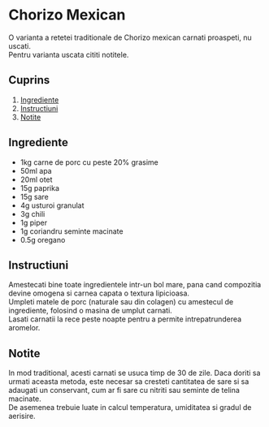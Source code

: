 # Chorizo Mexican

O varianta a retetei traditionale de Chorizo mexican carnati proaspeti, nu uscati.  
Pentru varianta uscata cititi notitele.  

## Cuprins

1. [Ingrediente](#ingrediente)
2. [Instructiuni](#instructiuni)
3. [Notite](#notite)

## Ingrediente

- 1kg carne de porc cu peste 20% grasime
- 50ml apa
- 20ml otet
- 15g paprika
- 15g sare
- 4g usturoi granulat
- 3g chili
- 1g piper
- 1g coriandru seminte macinate
- 0.5g oregano

## Instructiuni

Amestecati bine toate ingredientele intr-un bol mare, pana cand compozitia devine omogena si carnea capata o textura lipicioasa.  
Umpleti matele de porc (naturale sau din colagen) cu amestecul de ingrediente, folosind o masina de umplut carnati.  
Lasati carnatii la rece peste noapte pentru a permite intrepatrunderea aromelor.

## Notite

In mod traditional, acesti carnati se usuca timp de 30 de zile. Daca doriti sa urmati aceasta metoda, este necesar sa cresteti cantitatea de sare si sa adaugati un conservant, cum ar fi sare cu nitriti sau seminte de telina macinate.  
De asemenea trebuie luate in calcul temperatura, umiditatea si gradul de aerisire. 